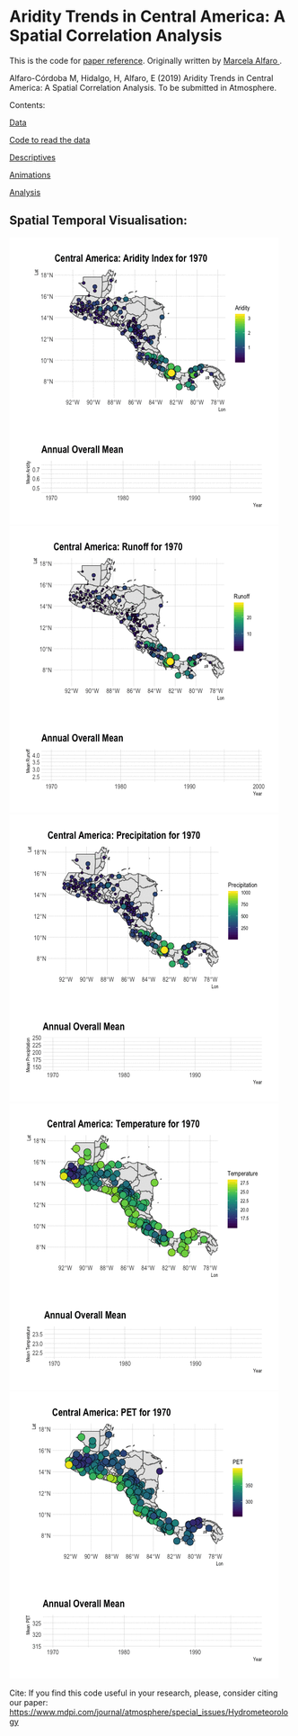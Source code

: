 # Aridity Trends in Central America: A Spatial Correlation Analysis

This is the code for [paper reference](https://www.mdpi.com/journal/atmosphere/special_issues/Hydrometeorology). Originally written by [Marcela Alfaro ](https://github.com/malfaro2).

Alfaro-Córdoba M, Hidalgo, H, Alfaro, E (2019) Aridity Trends in Central America: A Spatial Correlation Analysis. To be submitted in Atmosphere. 

Contents:

[Data](0.read_data.R)

[Code to read the data](0.read_data.R)

[Descriptives](1.descriptive.R)

[Animations](1.animate.R)

[Analysis](2.analysis.R)

## Spatial Temporal Visualisation:

![](animations/map-time-aridity.gif)
![](animations/map-time-runoff.gif)
![](animations/map-time-precipitation.gif)
![](animations/map-time-temperature.gif)
![](animations/map-time-PET.gif)

Cite:
If you find this code useful in your research, please, consider citing our paper: https://www.mdpi.com/journal/atmosphere/special_issues/Hydrometeorology
